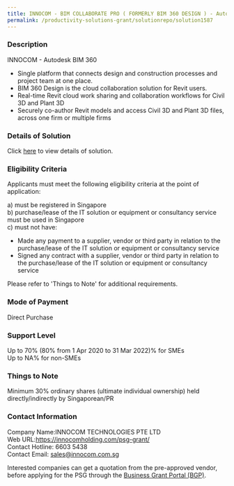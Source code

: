 ```yaml
---
title: INNOCOM - BIM COLLABORATE PRO ( FORMERLY BIM 360 DESIGN ) - Autodesk Docs (10 User Pack)
permalink: /productivity-solutions-grant/solutionrepo/solution1587
---
```


### Description

INNOCOM - Autodesk BIM 360
- Single platform that connects design and construction processes and project team at one place.
- BIM 360 Design is the cloud collaboration solution for Revit users.
- Real-time Revit cloud work sharing and collaboration workflows for Civil 3D and Plant 3D
- Securely co-author Revit models and access Civil 3D and Plant 3D files, across one firm or multiple firms

### Details of Solution

Click <a href='https://www.gobusiness.gov.sg/images/psg/Desensitised_Innocom_Tech_BIM_Collab_PRO_Annex_3_CR_wef_26_August_2021_Part_5.pdf' target='_blank' rel='noopener'>here</a> to view details of solution.

### Eligibility Criteria

Applicants must meet the following eligibility criteria at the point of application:

a) must be registered in Singapore <br>
b) purchase/lease of the IT solution or equipment or consultancy service must be used in Singapore <br>
c) must not have:
- Made any payment to a supplier, vendor or third party in relation to the purchase/lease of the IT solution or equipment or consultancy service
- Signed any contract with a supplier, vendor or third party in relation to the purchase/lease of the IT solution or equipment or consultancy service

Please refer to 'Things to Note' for additional requirements.

### Mode of Payment
Direct Purchase

### Support Level
Up to 70% (80% from 1 Apr 2020 to 31 Mar 2022)% for SMEs <br>
Up to NA% for non-SMEs

### Things to Note
Minimum 30% ordinary shares (ultimate individual ownership) held directly/indirectly by Singaporean/PR

### Contact Information
Company Name:INNOCOM TECHNOLOGIES PTE LTD  <br>Web URL:https://innocomholding.com/psg-grant/  <br>Contact Hotline: 6603 5438 <br>Contact Email: sales@innocom.com.sg <br>

Interested companies can get a quotation from the pre-approved vendor, before applying for the PSG through the <a target='_blank' rel='noopener' href='https://www.businessgrants.gov.sg/'>Business Grant Portal (BGP)</a>.
